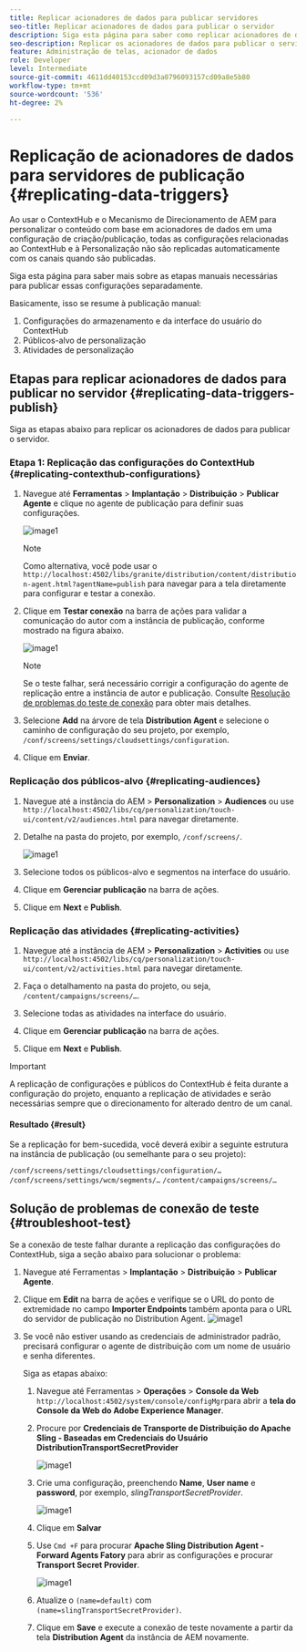 ```yaml
---
title: Replicar acionadores de dados para publicar servidores
seo-title: Replicar acionadores de dados para publicar o servidor
description: Siga esta página para saber como replicar acionadores de dados para publicar o servidor.
seo-description: Replicar os acionadores de dados para publicar o servidor.
feature: Administração de telas, acionador de dados
role: Developer
level: Intermediate
source-git-commit: 4611dd40153ccd09d3a0796093157cd09a8e5b80
workflow-type: tm+mt
source-wordcount: '536'
ht-degree: 2%

---
```



# Replicação de acionadores de dados para servidores de publicação {#replicating-data-triggers}

Ao usar o ContextHub e o Mecanismo de Direcionamento de AEM para personalizar o conteúdo com base em acionadores de dados em uma configuração de criação/publicação, todas as configurações relacionadas ao ContextHub e à Personalização não são replicadas automaticamente com os canais quando são publicadas.

Siga esta página para saber mais sobre as etapas manuais necessárias para publicar essas configurações separadamente.

Basicamente, isso se resume à publicação manual:

1. Configurações do armazenamento e da interface do usuário do ContextHub
1. Públicos-alvo de personalização
1. Atividades de personalização

## Etapas para replicar acionadores de dados para publicar no servidor {#replicating-data-triggers-publish}

Siga as etapas abaixo para replicar os acionadores de dados para publicar o servidor.

### Etapa 1: Replicação das configurações do ContextHub {#replicating-contexthub-configurations}

1. Navegue até **Ferramentas** > **Implantação** > **Distribuição** > **Publicar Agente** e clique no agente de publicação para definir suas configurações.

   ![image1](/help/user-guide/assets/replicating-triggers/replicating-triggers1.png)

   >[!NOTE]
   >
   >Como alternativa, você pode usar o `http://localhost:4502/libs/granite/distribution/content/distribution-agent.html?agentName=publish` para navegar para a tela diretamente para configurar e testar a conexão.

1. Clique em **Testar conexão** na barra de ações para validar a comunicação do autor com a instância de publicação, conforme mostrado na figura abaixo.

   ![image1](/help/user-guide/assets/replicating-triggers/replicating-triggers2.png)

   >[!NOTE]
   >
   >Se o teste falhar, será necessário corrigir a configuração do agente de replicação entre a instância de autor e publicação. Consulte [Resolução de problemas do teste de conexão](/help/user-guide/replicating-data-triggers.md#troubleshoot-test) para obter mais detalhes.

1. Selecione **Add** na árvore de tela **Distribution Agent** e selecione o caminho de configuração do seu projeto, por exemplo, `/conf/screens/settings/cloudsettings/configuration`.

1. Clique em **Enviar**.

### Replicação dos públicos-alvo {#replicating-audiences}

1. Navegue até a instância do AEM > **Personalization** > **Audiences** ou use `http://localhost:4502/libs/cq/personalization/touch-ui/content/v2/audiences.html` para navegar diretamente.

1. Detalhe na pasta do projeto, por exemplo, `/conf/screens/`.

   ![image1](/help/user-guide/assets/replicating-triggers/replicating-triggers10.png)

1. Selecione todos os públicos-alvo e segmentos na interface do usuário.

1. Clique em **Gerenciar publicação** na barra de ações.

1. Clique em **Next** e **Publish**.

### Replicação das atividades {#replicating-activities}

1. Navegue até a instância de AEM > **Personalization** > **Activities** ou use `http://localhost:4502/libs/cq/personalization/touch-ui/content/v2/activities.html` para navegar diretamente.

1. Faça o detalhamento na pasta do projeto, ou seja, `/content/campaigns/screens/…`.

1. Selecione todas as atividades na interface do usuário.

1. Clique em **Gerenciar publicação** na barra de ações.

1. Clique em **Next** e **Publish**.

>[!IMPORTANT]
>
>A replicação de configurações e públicos do ContextHub é feita durante a configuração do projeto, enquanto a replicação de atividades e serão necessárias sempre que o direcionamento for alterado dentro de um canal.

#### Resultado {#result}

Se a replicação for bem-sucedida, você deverá exibir a seguinte estrutura na instância de publicação (ou semelhante para o seu projeto):

`/conf/screens/settings/cloudsettings/configuration/…`
`/conf/screens/settings/wcm/segments/…`
`/content/campaigns/screens/…`

## Solução de problemas de conexão de teste {#troubleshoot-test}

Se a conexão de teste falhar durante a replicação das configurações do ContextHub, siga a seção abaixo para solucionar o problema:

1. Navegue até Ferramentas > **Implantação** > **Distribuição** > **Publicar Agente**.

1. Clique em **Edit** na barra de ações e verifique se o URL do ponto de extremidade no campo **Importer Endpoints** também aponta para o URL do servidor de publicação no Distribution Agent.
   ![image1](/help/user-guide/assets/replicating-triggers/replicating-triggers9.png)

1. Se você não estiver usando as credenciais de administrador padrão, precisará configurar o agente de distribuição com um nome de usuário e senha diferentes.

   Siga as etapas abaixo:

   1. Navegue até Ferramentas > **Operações** > **Console da Web** `http://localhost:4502/system/console/configMgr`para abrir a **tela do Console da Web do Adobe Experience Manager**.
   1. Procure por **Credenciais de Transporte de Distribuição do Apache Sling - Baseadas em Credenciais do Usuário DistributionTransportSecretProvider**

      ![image1](/help/user-guide/assets/replicating-triggers/replicating-triggers6.png)

   1. Crie uma configuração, preenchendo **Name**, **User name** e **password**, por exemplo, *slingTransportSecretProvider*.

      ![image1](/help/user-guide/assets/replicating-triggers/replicating-triggers7.png)

   1. Clique em **Salvar**
   1. Use `Cmd +F` para procurar **Apache Sling Distribution Agent - Forward Agents Fatory** para abrir as configurações e procurar **Transport Secret Provider**.

      ![image1](/help/user-guide/assets/replicating-triggers/replicating-triggers8.png)

   1. Atualize o `(name=default)` com `(name=slingTransportSecretProvider)`.
   1. Clique em **Save** e execute a conexão de teste novamente a partir da tela **Distribution Agent** da instância de AEM novamente.
